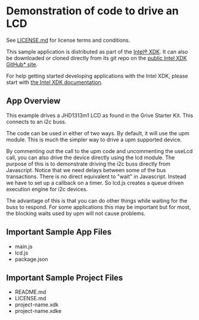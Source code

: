Demonstration of code to drive an LCD
=====================================

See [LICENSE.md](LICENSE.md) for license terms and conditions.

This sample application is distributed as part of the
[Intel® XDK](http://xdk.intel.com). It can also be downloaded
or cloned directly from its git repo on the
[public Intel XDK GitHub\* site](https://github.com/gomobile).

For help getting started developing applications with the
Intel XDK, please start with
[the Intel XDK documentation](https://software.intel.com/en-us/xdk/docs).

App Overview
------------
This example drives a JHD1313m1 LCD as found in the Grive Starter
Kit. This connects to an i2c buss.

The code can be used in either of two ways. By default, it will
use the upm module. This is much the simpler way to drive a upm
supported device.

By commenting out the call to the upm code and uncommenting the
useLcd call, you can also drive the device directly using the lcd
module. The purpose of this is to demonstrate driving the i2c
buss directly from Javascript. Notice that we need delays between
some of the bus transactions. There is no direct equivalent to
"wait" in Javascript. Instead we have to set up a callback on a
timer. So lcd.js creates a queue driven execution engine for
i2c devices.

The advantage of this is that you can do other things while
waiting for the buss to respond. For some applications this may
be important but for most, the blocking waits used by upm will
not cause problems.

Important Sample App Files
--------------------------
* main.js
* lcd.js
* package.json

Important Sample Project Files
------------------------------
* README.md
* LICENSE.md
* project-name.xdk
* project-name.xdke
